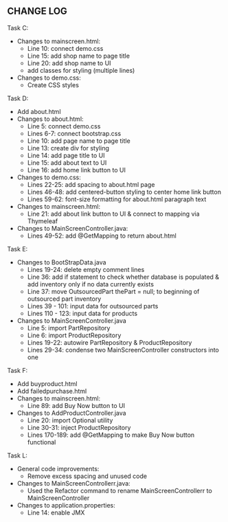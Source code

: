 ## CHANGE LOG
Task C:
- Changes to mainscreen.html:
  - Line 10: connect demo.css
  - Line 15: add shop name to page title
  - Line 20: add shop name to UI
  - add classes for styling (multiple lines)
- Changes to demo.css:
  - Create CSS styles

Task D:
- Add about.html
- Changes to about.html:
  - Line 5: connect demo.css
  - Lines 6-7: connect bootstrap.css
  - Line 10: add page name to page title
  - Line 13: create div for styling
  - Line 14: add page title to UI
  - Line 15: add about text to UI
  - Line 16: add home link button to UI
- Changes to demo.css:
  - Lines 22-25: add spacing to about.html page
  - Lines 46-48: add centered-button styling to center home link button
  - Lines 59-62: font-size formatting for about.html paragraph text
- Changes to mainscreen.html:
  - Line 21: add about link button to UI & connect to mapping via Thymeleaf
- Changes to MainScreenController.java:
  - Lines 49-52: add @GetMapping to return about.html

Task E:
- Changes to BootStrapData.java
  - Lines 19-24: delete empty comment lines
  - Line 36: add if statement to check whether database is populated & add inventory only if no data currently exists
  - Line 37: move OutsourcedPart thePart = null; to beginning of outsourced part inventory
  - Lines 39 - 101: input data for outsourced parts
  - Lines 110 - 123: input data for products
- Changes to MainScreenController.java
  - Line 5: import PartRepository
  - Line 6: import ProductRepository
  - Lines 19-22: autowire PartRepository & ProductRepository
  - Lines 29-34: condense two MainScreenController constructors into one
  
Task F:
- Add buyproduct.html
- Add failedpurchase.html
- Changes to mainscreen.html:
  - Line 89: add Buy Now button to UI
- Changes to AddProductController.java
  - Line 20: import Optional utility
  - Line 30-31: inject ProductRepository
  - Lines 170-189: add @GetMapping to make Buy Now button functional

Task L:
- General code improvements:
  - Remove excess spacing and unused code
- Changes to MainScreenControllerr.java:
  - Used the Refactor command to rename MainScreenControllerr to MainScreenController
- Changes to application.properties:
  - Line 14: enable JMX